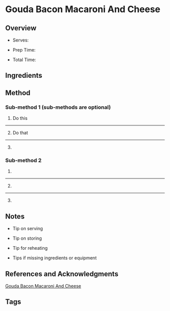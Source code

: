 # Gouda Bacon Macaroni And Cheese

## Overview

- Serves:

- Prep Time:

- Total Time:

## Ingredients



## Method

### Sub-method 1 (sub-methods are optional)

1. Do this
---
2. Do that
---
3.

### Sub-method 2

1.
---
2.
---
3.

## Notes

- Tip on serving

- Tip on storing

- Tip for reheating

- Tips if missing ingredients or equipment

## References and Acknowledgments

[Gouda Bacon Macaroni And Cheese](http://www.shugarysweets.com/2013/03/gouda-bacon-macaroni-and-cheese)

## Tags


